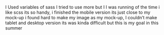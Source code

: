 I Used variables of sass I tried to use more but I I was running of the time i like scss its so handy, i finished the mobile version its just close to my mock-up i found hard to make my image as my mock-up, I couldn’t make tablet and desktop version its was kinda difficult but this is my goal in this summer 